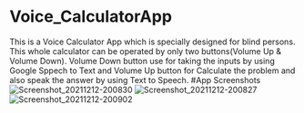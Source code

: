 # Voice_CalculatorApp
This is a Voice Calculator App which is specially designed for blind persons. 
This whole calculator can be operated by only two buttons(Volume Up & Volume Down).
Volume Down button use for taking the inputs by using Google Sppech to Text and Volume Up button for Calculate the problem and also speak the answer by using Text to Speech.
                                               #App Screenshots
![Screenshot_20211212-200830](https://user-images.githubusercontent.com/90342116/145717147-480ecf05-cd62-4e1b-bdd9-5c615a627ae2.png) ![Screenshot_20211212-200827](https://user-images.githubusercontent.com/90342116/145717153-3540c9ac-92d3-4a37-bbc3-fdf5ddc1c6eb.png) ![Screenshot_20211212-200902](https://user-images.githubusercontent.com/90342116/145717155-72f5353f-ba39-4efe-bb13-477cf0f7dc82.png)
